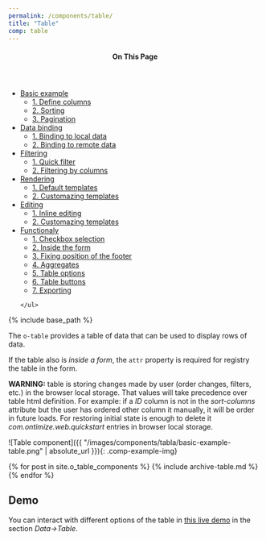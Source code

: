 ```yaml
---
permalink: /components/table/
title: "Table"
comp: table
---
```



<aside class="sidebar__right">
  <nav class="toc">
      <header><h4 class="nav__title"><i class="fa fa-file-text"></i> On This Page</h4></header>
      <ul class="toc__menu" id="markdown-toc">
        <li><a href="#basic-example" id="markdown-toc-overview">Basic example</a>
          <ul>
            <li><a href="#define-columns" id="markdown-toc-overview">1. Define columns</a></li>
            <li><a href="#sorting">2. Sorting</a></li>
            <li><a href="#pagination">3. Pagination</a></li>
          </ul>
        </li>
        <li><a href="#data-binding" id="markdown-toc-overview">Data binding</a>
          <ul>
            <li><a href="#binding-to-local-data" id="markdown-toc-overview">1. Binding to local data</a></li>
            <li><a href="#binding-to-remote-data">2. Binding to remote data</a></li>
          </ul>
        </li>
         <li><a href="#filtering">Filtering </a>
           <ul>
                <li><a href="#general-filtering">1. Quick filter</a></li>
                <li><a href="#filtering-by-columns">2. Filtering by columns</a></li>
           </ul>
        </li>
         <li><a href="#rendering" id="markdown-toc-overview">Rendering</a>
          <ul>
            <li><a href="#validation">1. Default templates </a></li>
            <li><a href="#validation">2. Customazing templates </a></li>
          </ul>
        </li>
        <li><a href="#editing" id="markdown-toc-overview">Editing</a>
          <ul>
            <li><a href="#validation">1. Inline editing </a></li>
            <li><a href="#validation">2. Customazing templates </a></li>
          </ul>
        </li>
        <li><a href="#basic-example" id="markdown-toc-overview">Functionaly</a>
          <ul>
            <li><a href="#validation">1. Checkbox selection </a></li>
            <li><a href="#validation">2. Inside the form </a></li>
            <li><a href="#validation">3. Fixing position of the footer </a></li>
            <li><a href="#validation">4. Aggregates </a></li>
            <li><a href="#multiple-selection---customizing-the-trigger-label" id="markdown-toc-overview">5. Table options</a></li>
            <li><a href="#multiple-selection" id="markdown-toc-overview">6. Table buttons</a></li>
            <li><a href="#basic-example" id="markdown-toc-overview">7. Exporting</a></li>
          </ul>
        </li>
        
       
    </ul>
  </nav>
</aside>


{% include base_path %}

The `o-table` provides a table of data that can be used to display rows of data.

If the table also is *inside a form*, the `attr` property is required for registry the table in the form. 

<div class="notice--warning" markdown="1">

  **WARNING:** table is storing changes made by user (order changes, filters, etc.) in the browser local storage. That values will take precedence over table html definition.
  For example: if a *ID* column is not in the *sort-columns* attribute but the user has ordered
  other column it manually, it will be order in future loads. For restoring initial state is enough to
  delete it *com.ontimize.web.quickstart* entries in browser local storage.

</div>

![Table component]({{ "/images/components/tabla/basic-example-table.png" | absolute_url }}){: .comp-example-img}



{% for post in site.o_table_components %}
  {% include archive-table.md %}
{% endfor %}


## Demo

You can interact with different options of the table in <a href="https://ontimizeweb.github.io/ontimize-web-ngx-playground/">this live demo</a> in the section *Data->Table*.
